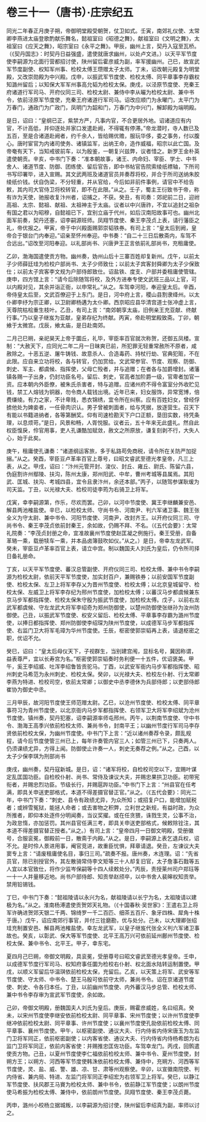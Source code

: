 # 卷三十一（唐书）·庄宗纪五

同光二年春正月庚子朔，帝御明堂殿受朝贺，仗卫如式。壬寅，南郊礼仪使、太常卿李燕进太庙登歌酌献乐舞名，懿祖室曰《昭德之舞》，献祖室曰《文明之舞》，太祖室曰《应天之舞》，昭宗室曰《永平之舞》。甲辰，幽州上言，契丹入寇至瓦桥。（《契丹国志》：时契丹日益强盛，遣使就唐求幽州，以处卢文进。）以天平军节度使李嗣源为北面行营都招讨使，陕州留后霍彦威为副，率军援幽州。己巳，故宣武军节度副使、权知军州事、检校太傅王瓒赠太子太师。丁未，诏改朝元殿复为明堂殿，又改崇勋殿为中兴殿。戊申，以振武军节度使、检校太傅、同平章事李存霸权知潞州留后；以知保大军军州事高允韬为检校太保。庚戌，以泾原节度使、充秦王府诸道行军司马、开府仪同三司、检校太尉、兼侍中李从曮为检校太尉、兼中书令，依前泾原军节度使，充秦王府诸道行军司马。诏改应顺门为永曜门，太平门为万春门，通政门为广政门，凤明门为韶和门，万春门为中兴门，解卸殿为端明殿。

是日，诏曰：“皇纲已正，紫禁方严，凡事内官，不合更居外地。诏诸道应有内官，不计高低，并仰逐处并家口发遣赴阙，不得辄有停滞。”帝龙潜时，寺人数已及五百，至是合诸道赴阙者，约千余人，皆给赐优赡，服玩华侈，委之事务，付以腹心。唐时宦官为内诸司使务、诸镇监军，出纳王命，造作威福，昭宗以此亡国。及帝奄有天下，当知戒彼前车，以为殷鉴，一朝复兴兹弊，议者惜之。新罗王金朴英遣使朝贡。辛亥，中书门下奏：“准本朝故事，诸王、内命妇、宰臣、学士、中书舍人、诸道节度、防御、团练使、留后官告，即中书帖官告院索绫纸褾轴，下所司书写印署毕，进入宣赐。其文武两班及诸道官员并奏荐将校，并合于所司送纳朱胶绫纸价钱。伏自伪梁，不分轻重，并从官给，今后如非前件事例，请官中不给告敕，其内司大官侍卫将校转官，即不在此限。”从之。壬子，蜀主王衍致书于帝，称有诈为天使，驰报收复汴州者，诏捕之，不获。癸丑，有司奏：郊祀前二日，迎祔高祖、太宗、懿祖、献祖、太祖神主于太庙。议者以中兴唐祚，不宜以追封之祖杂有国之君以为昭穆，自懿祖已下，宜别立庙于代州，如后汉南阳故事可也。幽州北面军前奏，契丹还塞，诏李嗣源班师。凤翔节度使、秦王李茂贞上表，请行藩臣之礼，帝优报之。甲寅，帝于中兴殿面赐郭崇韬铁券。有司上言：“皇太后到阙，皇帝合于银台门内奉迎。”诏亲至怀州奉迎。中书奏：“自二十三日后散斋内，车驾不合远出。”诏改至河阳奉迎。以礼部尚书、兴唐尹王正言依前礼部尚书，充租庸使。

乙卯，渤海国遣使贡方物。幽州奏，妫州山后十三寨百姓却复新州。戊午，以前太子少师薛廷珪为检校户部尚书、太子少师致仕；以前太子宾客封舜卿为太子少保致仕；以前太子宾客李文规为户部侍郎致仕。诏盐铁、度支、户部并委租庸使管辖。庚申，四方馆上言：“请今后除随驾将校，及外方进奉专使文武班三品以上官，可以内殿对见，其余并诣正衙，以申常礼。”从之。车驾幸河阳，奉迎皇太后。辛酉，帝侍皇太后至，文武百僚迎于上东门。是日，河中府上言，稷山县割隶绛州。以太仆卿李纾为宗正卿，以卫尉卿杨遘为太仆卿。西京昭应县华清宫道士张冲虚上言，天尊院枯桧重生枝叶。乙丑，有司上言：“南郊朝享太庙，旧例亲王充亚献、终献行事。”乃以皇子继岌为亚献，皇弟存纪为终献。丙寅，帝赴明堂殿致斋。丁卯，朝飨于太微宫。戊辰，飨太庙，是日赴南郊。

二月己巳朔，亲祀昊天上帝于圜丘，礼毕，宰臣率百官就次称贺，还御五凤楼。宣制：“大赦天下，应同光二年二月一日昧爽已前，所犯罪无轻重常赦所不原者，咸赦除之。十恶五逆、屠牛铸钱、故意杀人、合造毒药、持杖行劫、官典犯赃，不在此限。应自来立功将校，各与转官，仍加赏给。文武常参官、节度、观察、防御、刺史、军主、都虞候、指挥使，父母亡殁者，并与追赠；在者各与加爵增封。诸藩镇各赐一子出身，仍封功臣名号。留后、刺史，官高者加阶爵一级，官卑者加官一资。应本朝内外臣僚，被朱氏杀害者，特与追赠。应诸州府不得令富室分外收贮见钱，禁工人熔钱为铜器，勿令商人载钱出境。近年已来，妇女服饰，异常宽博，倍费缣绫。有力之家，不计卑贱，悉衣锦绣，宜令所在纠察。应有百姓妇女，曾经俘掳他处为婢妾者，一任骨肉识认。男子曾被刺面者，给与凭据，放逐营生。召天下有能以书籍进纳者，各等第酬奖。仰有司速检勘天下户口正额，垦田实数，待凭条理，以息烦苛。”是日，风景和畅，人胥悦服。议者云，五十年来无此盛礼。然自此权臣愎戾，伶官用事，吏人孔谦酷加赋敛，赦文之所原放，谦复刻剥不行，大失人心，始于此矣。

庚午，租庸使孔谦奏：“诸道纲运客旅，多于私路苟免商税，请令所在关防严加捉搦。”从之。癸酉，宰臣豆卢革率百官上尊号，曰昭文睿武至德光孝皇帝，凡三上表，从之。甲戌，诏曰：“汴州元管开封、浚仪、封丘、雍丘、尉氏、陈留六县，伪庭割许州鄢陵、扶沟，陈州太康，郑州阳武、中牟，曹州考城等县属焉。其阳武、匡城、扶沟、考城四县，宜令且隶汴州，余还本部。”丙子，以随驾参谋耿瑗为司天监。丁丑，以光禄大夫、检校司徒李筠为右骑卫上将军。

戊寅，幸李嗣源第，作乐，尽欢而罢。己卯，以河中节度使、冀王李继麟兼安邑、解县两池榷盐使。辛巳，以检校太师、守尚书令、河南尹、判六军诸卫事、魏王张全义为守太尉、兼中书令、河阳节度使、河南尹，改封齐王。以开府仪同三司、守尚书令、秦王李茂贞依前封秦王，余如故，仍赐不拜、不名。（《五代会要》：太常礼院奏：“李茂贞封册之命，宜准故襄州节度使赵匡凝之例施行。秦王受册，自备革辂一乘，载册犊车一乘，并本品卤簿鼓吹如仪。”从之。）是日，帝幸左龙武军。癸未，宰臣豆卢革率百官上表，请立中宫。制以魏国夫人刘氏为皇后，仍令所司择日备礼册命。

丁亥，以天平军节度使、蕃汉总管副使、开府仪同三司、检校太傅、兼中书令李嗣源为检校太尉，依前天平军节度使，加实封百户，兼赐铁券；以前安国军节度副使、检校太保、左卫上将军李存乂为晋州节度使、检校太傅；以北京皇城留守、检校太保、左威卫上将军李存纪为邢州节度使，加检校太傅；以蕃汉马步都虞候兼东京马步军都指挥使、检校太保朱守殷为振武节度使，加检校太傅。戊子，以前右龙武军都虞候、守左龙武大将军李绍奇为郑州防御使，以楚州防御使张继孙为汝州防御使。己丑，以振武军节度使、权安义留后、检校太傅、平章事李存霸为潞州节度使，以捧日都指挥使、郑州防御使李绍琛为陕州节度使，以成德军马步军都指挥使、右监门卫大将军毛璋为华州节度使。壬辰，枢密使郭崇韬再上表，请退枢密之职，优诏不允。

癸巳，诏曰：“皇太后母仪天下，子视群生，当别建宫闱，显标名号，冀因称谓，益表尊严，宜以长寿宫为名。”枢密使郭崇韬奏时务利便一十五件，优诏褒美。甲午，奚王李绍威、吐浑李绍鲁皆贡驼马。丁酉，以武安军衙内马步军都指挥使、昭州刺史马希范为永州刺史、检校太保。癸卯，以光禄大夫、检校左仆射、行太常卿李燕为特进、检校司空，依前太常卿；以御史中丞李德休为兵部侍郎；以吏部侍郎崔协为御史中丞。

三月甲辰，故河阳节度使王师范赠太尉。乙巳，以沧州节度使、检校太傅、同平章事符习为青州节度使，以北京衙内马步军都指挥使、右领军卫大将军李绍斌为沧州节度使。镇州奏，契丹犯塞，诏李嗣源率师屯邢州。丙午，以荆南节度使、守中书令、渤海王高季兴依前检校太师、兼尚书令，封南平王；以幽州节度行军司马李存贤依前检校太保，为幽州节度使。中书门下上言：“近以诸州奏荐令录，颇乱规程，请今后节度使管三州已上，每年许奏管内官三人；如管三州已下，只奏两人。仍须课绩尤异，方得上闻。防御使止许奏一人，刺史无奏荐之例。”从之。己酉，以太子少保李琪为刑部尚书

庚戌，幽州奏，契丹寇新城。是日，诏：“诸军将校，自检校司空以下，宜赐叶谋定乱匡国功臣。自检校仆射、尚书、常侍及谏议大夫，并赐忠果拱卫功臣。初带宪衔者，并赐忠烈功臣。节级长行，并赐扈跸功臣。”中书门下上言：“州县官在任考满，即具关申送吏部格式，本道不得差摄官替正官。”从之。（《五代会要》：同光二年，中书门下奏：“刺史、县令有政绩尤异，为众所知；或招复户口，能增加赋税者；或辨雪冤狱，能拯人命者；或去害物之积弊，立利世之新规，有益时政，为众所推者，即仰本处逐件分明闻奏，当议奖擢。或在任贪猥，诛戮生灵，公事不治，为政怠惰，亦加惩罚。其州县官任满三考，即具关申送吏部格式，候敕除铨注，其本道不得差摄官替正授者。”从之。）有司上言：“皇帝四月一日御文明殿，受册徽号，合服衮冕，御殿前一日，散斋于内殿。”从之。是日，李嗣源上表乞退兵权，诏不允。是时伶人景进用事，阉官竞进，故重臣忧惧，拜章请退。癸丑，左谏议大夫窦专上言：“请废租庸使名目，事归三司。”疏奏不报。唐州奏，木连理。诏：“先省员官，除已别授官外，其左散骑常侍李文矩等三十人却复旧官，太子詹事石戬等五人宜以本官致仕，将作少监岑保嗣等十四人续敕处分。”丙辰，责授莱州司户郑珏等一十一人并量移近地。尚书户部侍郎、知贡举赵颀卒，以中书舍人裴皞权知贡举。禁用铅锡钱。

丁巳，中书门下奏：“懿祖陵请以永兴为名，献祖陵请以长宁为名，太祖陵请以建极为名。”从之。淮南杨溥遣使贡贺郊天礼物。（《十国春秋·吴世家》：王遣右卫上将军许确进贺郊天银二千两、锦绮罗一千二百匹、细茶五百斤、象牙四株、犀角十株于唐。）戊午，诏应南郊行事官，并付三铨磨勘，优与处分。己未，以大理卿张绍珪充制置安邑、解县两池榷盐使。幸左龙武军，以皇子继岌代张全义判六军诸卫事故也。癸亥，以彰武、保大等军节度使、北平王高万兴可依前延州鄜州节度使、检校太保、兼中书令、北平王。甲子，幸东宅。

夏四月己巳朔，帝御文明殿，具衮冕，受册尊号曰昭文睿武至德光孝皇帝。壬申，以成德军节度行军司马、权知府事任圜为检校右仆射、权北面水陆转运制置使。甲戌，以顺义军留后华温琪依前检校太保，充留后。乙亥，以天策上将军、武安等军节度使、守太师、中书令、楚王马殷可依前守太师，兼尚书令。诏在京诸道节度使、刺史、令各归本任。丁丑，以前幽州节度使、内外蕃汉马步总管、检校太师、兼中书令李存审为宣武军节度使，余如故。

己卯，帝御文明殿，册魏国夫人刘氏为皇后。庚辰，赐霍彦威姓，名曰绍真。癸未，以宋州节度使李继安依前检校太尉、同平章事、宋州节度使；以许州节度使李继冲依前检校太尉、同平章事、许州节度使；以襄州节度使孔勍依前检校太傅、同平章事、襄州节度使。甲午，以枢密副使、通议大夫、行内侍省内侍宋唐玉为左监门卫将军同正，依前枢密副使；以内客省使、通议大夫、行内侍省内侍杨希朗为右监门卫将军同正，依前内客省使：并赐推忠匡佐功臣。车驾幸龙门。丙戌，回鹘遣使贡方物。己丑，以夏州节度使李仁福依前检校太师、兼中书令、夏州节度使，封朔方王；以朔方、河西等军节度使韩洙依前检校太傅、兼侍中，充朔方、河西等军节度使，灵、盐、威、警、雄、凉、甘、肃等州观察使。辛卯，以宣徽南院使、判内侍省、兼内局、特进、左监门将军同正李绍宏为右领军卫上将军。癸巳，以静江军节度使、扶风郡王马賨为检校太师、兼中书令，依前静江军节度使；以朗州节度使马希振为检校太傅、兼侍中，依前朗州节度使。凤翔节度使、秦王李茂贞薨。

丙申，潞州小校杨立据城叛，以李嗣源为招讨使，陕州留后李绍真为副，率师以讨之。

